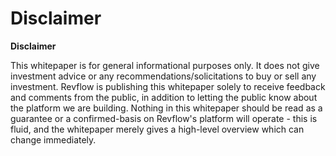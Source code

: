 # Disclaimer

**Disclaimer**&#x20;

This whitepaper is for general informational purposes only. It does not give investment advice or any recommendations/solicitations to buy or sell any investment. Revflow is publishing this whitepaper solely to receive feedback and comments from the public, in addition to letting the public know about the platform we are building. Nothing in this whitepaper should be read as a guarantee or a confirmed-basis on Revflow's platform will operate - this is fluid, and the whitepaper merely gives a high-level overview which can change immediately.
